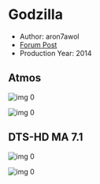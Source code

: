 # Godzilla

* Author: aron7awol
* [Forum Post](https://www.avsforum.com/goto/post?id=56806694)
* Production Year: 2014

## Atmos

![img 0](https://i.imgur.com/s4XkWKJ.jpg)

![img 0](https://i.imgur.com/RIDWRWE.png)

## DTS-HD MA 7.1

![img 0](https://i.imgur.com/eG9SIpv.jpg)

![img 0](https://i.imgur.com/EoA52r3.jpg)

